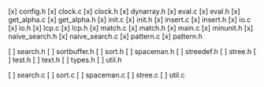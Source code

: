 [x] config.h
[x] clock.c
[x] clock.h
[x] dynarray.h
[x] eval.c
[x] eval.h
[x] get_alpha.c
[x] get_alpha.h
[x] init.c
[x] init.h
[x] insert.c
[x] insert.h
[x] io.c
[x] io.h
[x] lcp.c
[x] lcp.h
[x] match.c
[x] match.h
[x] main.c
[x] minunit.h
[x] naive_search.h
[x] naive_search.c
[x] pattern.c
[x] pattern.h

[ ] search.h
[ ] sortbuffer.h
[ ] sort.h
[ ] spaceman.h
[ ] streedef.h
[ ] stree.h
[ ] test.h
[ ] text.h
[ ] types.h
[ ] util.h

[ ] search.c
[ ] sort.c
[ ] spaceman.c
[ ] stree.c
[ ] util.c
